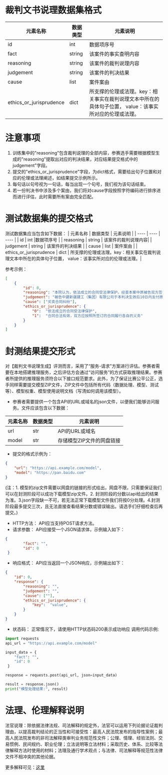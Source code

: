 # 裁判文书说理数据集格式
|  元素名称  | 数据类型 | 元素说明  |
|  ----  | ---- | ---- |
| id | int |数据项序号 |
| fact | string | 该案件的事实查明内容 |
| reasoning | string | 该案件的裁判说理内容| 
| judgement | string | 该案件的判决结果 |
| cause | list | 案件案由 |
| ethics_or_jurisprudence | dict | 所支撑的伦理或法理。key：相关事实在裁判说理文本中所在的具体句子位置， value：该事实所对应的伦理或法理。|

# 注意事项
1. 训练集中的"reasoning"包含裁判说理的全部内容，参赛选手需要根据模型生成的"reasoning"提取出对应的判决结果，对应结果提交格式中的judgement"字段。
2. 提交的"ethics_or_jurisprudence"字段，为dict格式，需要给出句子位置和对应的伦理或法理阐述，如结果提交示例所示。
3. 每句话以句号视为一句话，每当出现一个句号，我们视为该句话结束。
4. 若一份判决书中涉及多个案由，我们将对cause字段按照字符编码进行排序进而进行评估，此时需要所有案由完全匹配。

# 测试数据集的提交格式

测试数据集应当包含如下数据：
|  元素名称  | 数据类型 | 元素说明  |
|  ----  | ---- | ---- |
| id | int |数据项序号 |
| reasoning | string | 该案件的裁判说理内容| 
| judgement | string | 该案件的判决结果 |
| cause | list | 案件案由 |
| ethics_or_jurisprudence | dict | 所支撑的伦理或法理。key：相关事实在裁判说理文本中所在的具体句子位置， value：该事实所对应的伦理或法理。|

参考示例：

```json
[
    {
        "id": 0,
        "reasoning": "本院认为，依法成立的合同受法律保护。经查本案中原被告双方签订的《物资采购与供应合同》系双方真实意思表示，且不违反法律法规强制性规定，合法有效，双方均应依约履行各自的义务。经查，原告已按照合同约定履行供货义务，经双方结算当庭确认总供货金额为2075430.59元，被告已经付款1341000元，剩余的其中39293.54元原告当庭陈述不再主张，故对于原告要求被告支付货款695137.05元的主张，事实清楚，证据充分，本院予以支持。综上，依据《中华人民共和国民法典》第四百六十五条、第五百零二条、第五百零九条、第五百七十九条之规定，判决如下：被告中建新疆建工（集团）有限公司于本判决生效后10日内支付原告青岛三金机电有限公司货款695137.05元。如果未按本判决指定的期间履行给付金钱的义务，应当按照《中华人民共和国民事诉讼法》第二百六十条之规定，加倍支付迟延履行期间的债务利息。案件受理费减半收取5376元，由被告负担，被告在履行上述付款义务时将应承担的案件受理费一并给付原告。",
        "judgement": "被告中建新疆建工（集团）有限公司于本判决生效后10日内支付原告青岛三金机电有限公司货款695137.05元。如果未按本判决指定的期间履行给付金钱的义务，应当按照《中华人民共和国民事诉讼法》第二百六十条之规定，加倍支付迟延履行期间的债务利息。案件受理费减半收取5376元，由被告负担，被告在履行上述付款义务时将应承担的案件受理费一并给付原告" ,
        "cause": ["买卖合同纠纷"],
        "ethics_or_jurisprudence": { 
            "0":  "依法成立的合同受法律保护",
            "1":  "合同合法有效，双方应按照所签订的合同履行各自的义务"
        }
    }
] 
```
# 封测结果提交形式

对【裁判文书说理生成】评测而言，采用了“服务-请求”方案进行评估。参赛者需要在本地搭建推理服务，之后评估方会通过“访问服务”的方式获取推理结果。参赛者所提供的推理服务须符合以下接口规范要求。此外，为了保证比赛公平公正，选手同样需要提交模型ZIP文件，ZIP文件中包括所有代码（数据处理、模型、测试等）、模型权重、模型使用说明文档（写清如何调用该模型）。
- 参赛者需要提供一个包含API的URL或域名的json文件，以便我们能够访问服务。文件应该包含以下数据：
  
|  元素名称  | 数据类型 | 元素说明  |
|  ----  | ---- | ---- |
| url | str |API的URL或域名 |
| model | str | 存储模型ZIP文件的网盘链接| 
- 提交的格式示例为：
```json
{
    "url": "https://api.example.com/model",
    "model": "https://pan.baidu.com"
}

```
(注：1. 模型的zip文件需要以网盘的链接的形式给出，网盘不限，只需要保证我们可以在封测阶段可以成功下载模型zip文件。2. 封测阶段的分数以api给出的结果为准。3.json字段缺一不可，若无法正常下载模型文件我们将按0分处理。4.封测阶段最多提交三次，且无法直接查看结果分数或错误输出。请选手们仔细检查后再提交。)
- HTTP方法： API应当支持POST请求方法。
- 请求参数： API应接受一个JSON请求体，示例输入如下：
```json
{
        "fact": "",
        "id": 0
 }
 ```
- 响应格式： API应当返回一个JSON响应，示例输出如下：
```json
{
    "id": 0, 
    "response": {
        "reasoning": "",
        "judgement": "",
        "cause": [""],
        "ethics_or_jurisprudence": { 
            "key":  "value",
        }
    }
}
```
- 状态码： 正常情况下，请使用HTTP状态码200表示成功响应
调用代码示例:
```python
import requests
api_url = "https://api.example.com/model"

input_data = {
    "fact": "",
    "id": 0
 }

response = requests.post(api_url, json=input_data)

result = response.json()
print("模型处理结果:", result)
```


# 法理、伦理解释说明

法官说理：除依据法律法规、司法解释的规定外，法官可以运用下列论据论证裁判理由，以提高裁判结论的正当性和可接受性：最高人民法院发布的指导性案例；最高人民法院发布的非司法解释类审判业务规范性文件；公理、情理、经验法则、交易惯例、民间规约、职业伦理；立法说明等立法材料；采取历史、体系、比较等法律解释方法时使用的材料；法理及通行学术观点；与法律、司法解释等规范性法律文件不相冲突的其他论据。

更多解释可见：[这里](https://mp.weixin.qq.com/s?__biz=MzkzMDUzNzgzNA==&mid=2247488662&idx=3&sn=e034cd2a4aecfcc272bfdeb97c5d91dc&chksm=c30eacc4508f09acb5487152ea638ebb9ece1cee256cf9d1c944ca48641485539db5e581dffe&mpshare=1&scene=1&srcid=0828uya6kJryWcw9lX5MgZhs&sharer_shareinfo=d44f98bd64df2a763cbe4db02ebda1a2&sharer_shareinfo_first=cbda01d31991ed775d1a998a05aff664#rd)
